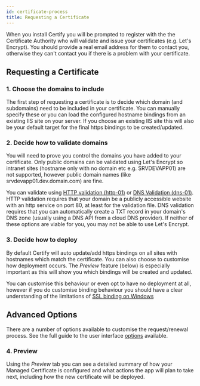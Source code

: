 ```yaml
---
id: certificate-process
title: Requesting a Certificate
---
```


When you install Certify you will be prompted to register with the the Certificate Authority who will validate and issue your certificates (e.g. Let's Encrypt). You should provide a real email address for them to contact you, otherwise they can't contact you if there is a problem with your certificate. 

## Requesting a Certificate

### 1. Choose the domains to include
The first step of requesting a certificate is to decide which domain (and subdomains) need to be included in your certificate. You can manually specify these or you can load the configured hostname bindings from an existing IIS site on your server. If you choose an existing IIS site this will also be your default target for the final https bindings to be created/updated.

### 2. Decide how to validate domains
You will need to prove you control the domains you have added to your certificate. Only public domains can be validated using Let's Encrypt so intranet sites (hostname only with no domain etc e.g. SRVDEVAPP01) are not supported, however public domain names (like srvdevapp01.dev.domain.com) are fine.

You can validate using [HTTP validation (http-01)](http-validation.md) or [DNS Validation (dns-01)](dns-validation.md). HTTP validation requires that your domain be a publicly accessible website with an http service on port 80, at least for the validation file. DNS validation requires that you can automatically create a TXT record in your domain's DNS zone (usually using a DNS API from a cloud DNS provider). If neither of these options are viable for you, you may not be able to use Let's Encrypt.

### 3. Decide how to deploy
By default Certify will auto update/add https bindings on all sites with hostnames which match the certificate. You can also choose to customise how deployment occurs. The *Preview* feature (below) is especially important as this will show you which bindings will be created and updated.

You can customise this behaviour or even opt to have no deployment at all, however if you do customise binding behaviour you should have a clear understanding of the limitations of [SSL binding on Windows](ssl-windows.md)

## Advanced Options
There are a number of options available to customise the request/renewal process. See the full guide to the user interface [options](ui-options.md) available.

### 4. Preview
Using the *Preview* tab you can see a detailed summary of how your Managed Certificate is configured and what actions the app will plan to take next, including how the new certificate will be deployed.
